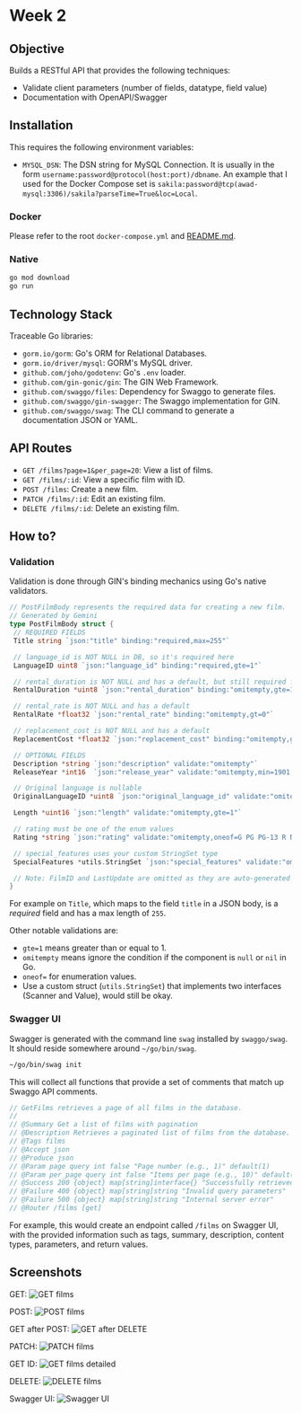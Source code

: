 # Week 2

## Objective

Builds a RESTful API that provides the following techniques:

- Validate client parameters (number of fields, datatype, field value)
- Documentation with OpenAPI/Swagger

## Installation

This requires the following environment variables:

- `MYSQL_DSN`: The DSN string for MySQL Connection. It is usually in the form
  `username:password@protocol(host:port)/dbname`. An example that I used for the
  Docker Compose set is `sakila:password@tcp(awad-mysql:3306)/sakila?parseTime=True&loc=Local`.

### Docker

Please refer to the root `docker-compose.yml` and [README.md](../README.md).

### Native

```bash
go mod download
go run
```

## Technology Stack

Traceable Go libraries:

- `gorm.io/gorm`: Go's ORM for Relational Databases.
- `gorm.io/driver/mysql`: GORM's MySQL driver.
- `github.com/joho/godotenv`: Go's `.env` loader.
- `github.com/gin-gonic/gin`: The GIN Web Framework.
- `github.com/swaggo/files`: Dependency for Swaggo to generate files.
- `github.com/swaggo/gin-swagger`: The Swaggo implementation for GIN.
- `github.com/swaggo/swag`: The CLI command to generate a documentation JSON or YAML.

## API Routes

- `GET /films?page=1&per_page=20`: View a list of films.
- `GET /films/:id`: View a specific film with ID.
- `POST /films`: Create a new film.
- `PATCH /films/:id`: Edit an existing film.
- `DELETE /films/:id`: Delete an existing film.

## How to?

### Validation

Validation is done through GIN's binding mechanics using Go's native validators.

```go
// PostFilmBody represents the required data for creating a new film.
// Generated by Gemini
type PostFilmBody struct {
 // REQUIRED FIELDS
 Title string `json:"title" binding:"required,max=255"`

 // language_id is NOT NULL in DB, so it's required here
 LanguageID uint8 `json:"language_id" binding:"required,gte=1"`

 // rental_duration is NOT NULL and has a default, but still required for clarity
 RentalDuration *uint8 `json:"rental_duration" binding:"omitempty,gte=1" gorm:"default:3"`

 // rental_rate is NOT NULL and has a default
 RentalRate *float32 `json:"rental_rate" binding:"omitempty,gt=0"`

 // replacement_cost is NOT NULL and has a default
 ReplacementCost *float32 `json:"replacement_cost" binding:"omitempty,gt=0"`

 // OPTIONAL FIELDS
 Description *string `json:"description" validate:"omitempty"`
 ReleaseYear *int16  `json:"release_year" validate:"omitempty,min=1901,max=2155"` // YEAR(4) range

 // Original language is nullable
 OriginalLanguageID *uint8 `json:"original_language_id" validate:"omitempty,gte=1"`

 Length *uint16 `json:"length" validate:"omitempty,gte=1"`

 // rating must be one of the enum values
 Rating *string `json:"rating" validate:"omitempty,oneof=G PG PG-13 R NC-17" gorm:"default:G"`

 // special_features uses your custom StringSet type
 SpecialFeatures *utils.StringSet `json:"special_features" validate:"omitempty"`

 // Note: FilmID and LastUpdate are omitted as they are auto-generated by the DB/GORM.
}
```

For example on `Title`, which maps to the field `title` in a JSON body, is a
_required_ field and has a max length of `255`.

Other notable validations are:

- `gte=1` means greater than or equal to 1.
- `omitempty` means ignore the condition if the component is `null` or `nil` in Go.
- `oneof=` for enumeration values.
- Use a custom struct (`utils.StringSet`) that implements two interfaces (Scanner
  and Value), would still be okay.

### Swagger UI

Swagger is generated with the command line `swag` installed by `swaggo/swag`.
It should reside somewhere around `~/go/bin/swag`.

```bash
~/go/bin/swag init
```

This will collect all functions that provide a set of comments that match up
Swaggo API comments.

```go
// GetFilms retrieves a page of all films in the database.
//
// @Summary Get a list of films with pagination
// @Description Retrieves a paginated list of films from the database.
// @Tags films
// @Accept json
// @Produce json
// @Param page query int false "Page number (e.g., 1)" default(1)
// @Param per_page query int false "Items per page (e.g., 10)" default(10)
// @Success 200 {object} map[string]interface{} "Successfully retrieved films"
// @Failure 400 {object} map[string]string "Invalid query parameters"
// @Failure 500 {object} map[string]string "Internal server error"
// @Router /films [get]
```

For example, this would create an endpoint called `/films` on Swagger UI, with
the provided information such as tags, summary, description, content types,
parameters, and return values.

## Screenshots

GET:
![GET films](./images/get-films.png)

POST:
![POST films](./images/post-films.png)

GET after POST:
![GET after DELETE](./images/get-after-post-films.png)

PATCH:
![PATCH films](./images/patch-films.png)

GET ID:
![GET films detailed](./images/get-film-id.png)

DELETE:
![DELETE films](./images/delete-films.png)

Swagger UI:
![Swagger UI](./images/swagger-ui.png)

